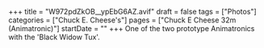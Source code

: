 +++
title = "W972pdZkOB__ypEbG6AZ.avif"
draft = false
tags = ["Photos"]
categories = ["Chuck E. Cheese's"]
pages = ["Chuck E Cheese 32m (Animatronic)"]
startDate = ""
+++
One of the two prototype Animatronics with the 'Black Widow Tux'.
